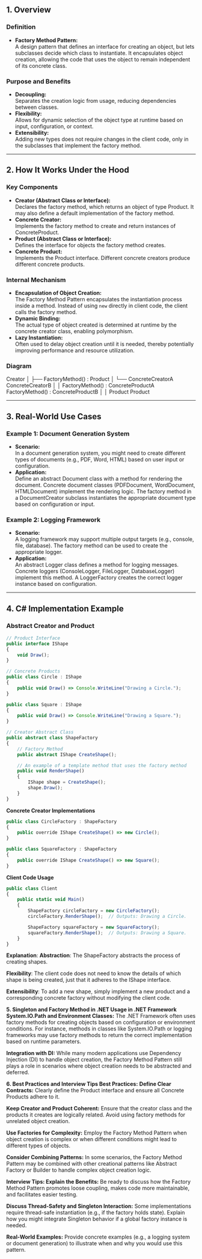 ## 1. Overview

### Definition
- **Factory Method Pattern:**  
  A design pattern that defines an interface for creating an object, but lets subclasses decide which class to instantiate. It encapsulates object creation, allowing the code that uses the object to remain independent of its concrete class.

### Purpose and Benefits
- **Decoupling:**  
  Separates the creation logic from usage, reducing dependencies between classes.
- **Flexibility:**  
  Allows for dynamic selection of the object type at runtime based on input, configuration, or context.
- **Extensibility:**  
  Adding new types does not require changes in the client code, only in the subclasses that implement the factory method.

---

## 2. How It Works Under the Hood

### Key Components
- **Creator (Abstract Class or Interface):**  
  Declares the factory method, which returns an object of type Product. It may also define a default implementation of the factory method.
- **Concrete Creator:**  
  Implements the factory method to create and return instances of ConcreteProduct.
- **Product (Abstract Class or Interface):**  
  Defines the interface for objects the factory method creates.
- **Concrete Product:**  
  Implements the Product interface. Different concrete creators produce different concrete products.

### Internal Mechanism
- **Encapsulation of Object Creation:**  
  The Factory Method Pattern encapsulates the instantiation process inside a method. Instead of using `new` directly in client code, the client calls the factory method.
- **Dynamic Binding:**  
  The actual type of object created is determined at runtime by the concrete creator class, enabling polymorphism.
- **Lazy Instantiation:**  
  Often used to delay object creation until it is needed, thereby potentially improving performance and resource utilization.

### Diagram
Creator
     │
     ├── FactoryMethod() : Product
     │
     └── ConcreteCreatorA  ConcreteCreatorB
           │                      │
   FactoryMethod() : ConcreteProductA   FactoryMethod() : ConcreteProductB
           │                      │
         Product               Product

---

## 3. Real-World Use Cases

### Example 1: Document Generation System
- **Scenario:**  
  In a document generation system, you might need to create different types of documents (e.g., PDF, Word, HTML) based on user input or configuration.
- **Application:**  
  Define an abstract Document class with a method for rendering the document. Concrete document classes (PDFDocument, WordDocument, HTMLDocument) implement the rendering logic. The factory method in a DocumentCreator subclass instantiates the appropriate document type based on configuration or input.

### Example 2: Logging Framework
- **Scenario:**  
  A logging framework may support multiple output targets (e.g., console, file, database). The factory method can be used to create the appropriate logger.
- **Application:**  
  An abstract Logger class defines a method for logging messages. Concrete loggers (ConsoleLogger, FileLogger, DatabaseLogger) implement this method. A LoggerFactory creates the correct logger instance based on configuration.

---

## 4. C# Implementation Example

### Abstract Creator and Product
```typescript
// Product Interface
public interface IShape
{
    void Draw();
}

// Concrete Products
public class Circle : IShape
{
    public void Draw() => Console.WriteLine("Drawing a Circle.");
}

public class Square : IShape
{
    public void Draw() => Console.WriteLine("Drawing a Square.");
}

// Creator Abstract Class
public abstract class ShapeFactory
{
    // Factory Method
    public abstract IShape CreateShape();

    // An example of a template method that uses the factory method
    public void RenderShape()
    {
        IShape shape = CreateShape();
        shape.Draw();
    }
}
```

**Concrete Creator Implementations**
```typescript
public class CircleFactory : ShapeFactory
{
    public override IShape CreateShape() => new Circle();
}

public class SquareFactory : ShapeFactory
{
    public override IShape CreateShape() => new Square();
}
```
**Client Code Usage**
```typescript
public class Client
{
    public static void Main()
    {
        ShapeFactory circleFactory = new CircleFactory();
        circleFactory.RenderShape();  // Outputs: Drawing a Circle.

        ShapeFactory squareFactory = new SquareFactory();
        squareFactory.RenderShape();  // Outputs: Drawing a Square.
    }
}
```
**Explanation**:
**Abstraction**:
The ShapeFactory abstracts the process of creating shapes.

**Flexibility**:
The client code does not need to know the details of which shape is being created, just that it adheres to the IShape interface.

**Extensibility**:
To add a new shape, simply implement a new product and a corresponding concrete factory without modifying the client code.

**5. Singleton and Factory Method in .NET
Usage in .NET Framework
System.IO.Path and Environment Classes:**
The .NET Framework often uses factory methods for creating objects based on configuration or environment conditions. For instance, methods in classes like System.IO.Path or logging frameworks may use factory methods to return the correct implementation based on runtime parameters.

**Integration with DI:**
While many modern applications use Dependency Injection (DI) to handle object creation, the Factory Method Pattern still plays a role in scenarios where object creation needs to be abstracted and deferred.

**6. Best Practices and Interview Tips
Best Practices:**
**Define Clear Contracts:**
Clearly define the Product interface and ensure all Concrete Products adhere to it.

**Keep Creator and Product Coherent:**
Ensure that the creator class and the products it creates are logically related. Avoid using factory methods for unrelated object creation.

**Use Factories for Complexity:**
Employ the Factory Method Pattern when object creation is complex or when different conditions might lead to different types of objects.

**Consider Combining Patterns:**
In some scenarios, the Factory Method Pattern may be combined with other creational patterns like Abstract Factory or Builder to handle complex object creation logic.

**Interview Tips:
Explain the Benefits:**
Be ready to discuss how the Factory Method Pattern promotes loose coupling, makes code more maintainable, and facilitates easier testing.

**Discuss Thread-Safety and Singleton Interaction:**
Some implementations require thread-safe instantiation (e.g., if the factory holds state). Explain how you might integrate Singleton behavior if a global factory instance is needed.

**Real-World Examples:**
Provide concrete examples (e.g., a logging system or document generation) to illustrate when and why you would use this pattern.